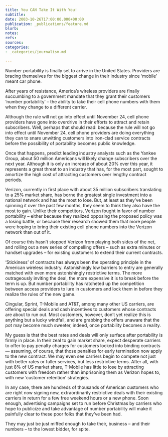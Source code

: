 ```yaml
---
title: You CAN Take It With You!
subtitle: 
date: 2003-10-26T17:00:00.000+00:00
publication: _publications/feature.md
blurb: 
notes: 
refs: 
sources: 
categories:
- _categories/journalism.md

---
```

Number portability is finally set to arrive in the United States. Providers are bracing themselves for the biggest change in their industry since ‘mobile’ meant car phone.

After years of resistance, America’s wireless providers are finally succumbing to a government mandate that they grant their customers ‘number portability’ – the ability to take their cell phone numbers with them when they change to a different carrier.

Although the rule will not go into effect until November 24, cell phone providers have gone into overdrive in their efforts to attract and retain subscribers. Well, perhaps that should read: because the rule will not go into effect until November 24, cell phone providers are doing everything they can to snare unwitting customers into iron-clad service contracts before the possibility of portability becomes public knowledge.

Once that happens, predict leading industry analysts such as the Yankee Group, about 50 million Americans will likely change subscribers over the next year. Although it is only an increase of about 20% over this year, it represents a great threat to an industry that has, for the most part, sought to amortize the high cost of attracting customers over lengthy contract periods.

Verizon, currently in first place with about 35 million subscribers translating to a 25% market share, has borne the greatest single investment into a national network and has the most to lose. But, at least as they’ve been spinning it over the past few months, they seem to think they also have the most to gain. Unlike their competitors, Verizon fought in favor of number portability – either because they realized opposing the proposed policy was a losing battle, or because their research showed them that more people were hoping to bring their existing cell phone numbers into the Verizon network than out of it.

Of course this hasn’t stopped Verizon from playing both sides of the net, and rolling out a new series of compelling offers – such as extra minutes or handset upgrades – for existing customers to extend their current contracts.

‘Stickiness’ of contracts has always been the operating principle in the American wireless industry. Astonishingly low barriers to entry are generally matched with even more astonishingly restrictive terms. The more outrageously inviting the deal, the more expensive it is to break before the term is up. But number portability has ratcheted up the competition between access providers to lure in customers and lock them in before they realize the rules of the new game.

Cingular, Sprint, T-Mobile and AT&T, among many other US carriers, are offering special deals and cash incentives to customers whose contracts are about to run out. Most customers, however, don’t yet realize this is anything but a lucky windfall, and are grabbing the offers unaware that the pot may become much sweeter, indeed, once portability becomes a reality.

My guess is that the best rates and deals will only surface after portability is firmly in place. In their zeal to gain market share, expect desperate carriers to offer to pay penalty charges for customers locked into binding contracts — assuming, of course, that those penalties for early termination now apply to the new contract. We may even see carriers begin to compete not just with better rates or fuller services, but less restrictive terms. After all, with just 8% of US market share, T-Mobile has little to lose by attracting customers with freedom rather than imprisoning them as Verizon hopes to, with new ‘customer retention’ strategies.

In any case, there are hundreds of thousands of American customers who are right now signing new, extraordinarily restrictive deals with their existing carriers in return for a few free weekend hours or a new phone. Soon enough, advertising campaigns set to run before Christmas by carriers who hope to publicize and take advantage of number portability will make it painfully clear to these poor folks that they’ve been had.

They may just be just miffed enough to take their, business – and their numbers – to the lowest bidder, for spite.
